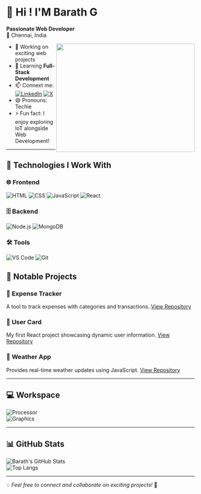 # 👋 Hi ! I'M **Barath G**

**Passionate Web Developer**  
📍 Chennai, India  

<img align="right" width="370" height="290" src="https://i.pinimg.com/originals/47/f0/34/47f0342cec72b800463bf003eac1257e.gif">

- 🔭 Working on exciting web projects  
- 🌱 Learning **Full-Stack Development**   
- 📫 Connext me:  
 [![LinkedIn](https://img.shields.io/badge/LinkedIn-0077B5?style=for-the-badge&logo=linkedin&logoColor=white)](https://www.linkedin.com/in/bharath-g-851ab81b9/)  [![X](https://img.shields.io/badge/X-000000?style=for-the-badge&logo=x&logoColor=white)](https://x.com/_BARATH__G)  
- 😄 Pronouns: Techie
- ⚡ Fun fact: I enjoy exploring IoT alongside Web Development!  

---

## 🌟 Technologies I Work With  

### 🌐 Frontend  
![HTML](https://img.shields.io/badge/HTML5-E34F26?style=for-the-badge&logo=html5&logoColor=white)  ![CSS](https://img.shields.io/badge/CSS3-1572B6?style=for-the-badge&logo=css3&logoColor=white)  ![JavaScript](https://img.shields.io/badge/JavaScript-F7DF1E?style=for-the-badge&logo=javascript&logoColor=black)  ![React](https://img.shields.io/badge/React-20232A?style=for-the-badge&logo=react&logoColor=61DAFB)

### 🗄 Backend  
![Node.js](https://img.shields.io/badge/Node.js-339933?style=for-the-badge&logo=node.js&logoColor=white)  ![MongoDB](https://img.shields.io/badge/MongoDB-47A248?style=for-the-badge&logo=mongodb&logoColor=white)

### 🛠 Tools  
![VS Code](https://img.shields.io/badge/VS%20Code-007ACC?style=for-the-badge&logo=visual-studio-code&logoColor=white)  ![Git](https://img.shields.io/badge/Git-F05032?style=for-the-badge&logo=git&logoColor=white)  



## 🌟 Notable Projects  

### 📌 **Expense Tracker**  
A tool to track expenses with categories and transactions.  [View Repository](https://github.com/bharath132/expense-tracker)  

### 📌 **User Card**  
My first React project showcasing dynamic user information.  [View Repository](https://github.com/bharath132/usercard-First_React_project-)  

### 📌 **Weather App**  
Provides real-time weather updates using JavaScript.   [View Repository](https://github.com/bharath132/WeatherApp)

---

## 💻 Workspace  

![Processor](https://img.shields.io/badge/AMD-Ryzen_7_5700X-ED1C24?style=for-the-badge&logo=amd&logoColor=white)  
![Graphics](https://img.shields.io/badge/NVIDIA-RTX3060Ti-76B900?style=for-the-badge&logo=nvidia&logoColor=white)

---

## 📊 GitHub Stats  

![Barath's GitHub Stats](https://github-readme-stats.vercel.app/api?username=bharath132&show_icons=true&theme=radical)  
![Top Langs](https://github-readme-stats.vercel.app/api/top-langs/?username=bharath132&layout=compact&theme=radical)

---

💡 *Feel free to connect and collaborate on exciting projects!* 🚀
